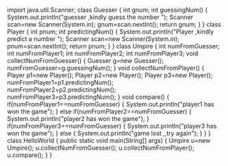 import java.util.Scanner;
class Guesser
{
    int gnum;
    int guessingNum()
    {
        System.out.println("guesser ,kindly guess the number ");
        Scanner scan=new Scanner(System.in);
        gnum=scan.nextInt();
        return gnum;
    }
}
class Player 
{
    int pnum;
    int predictingNum()
    {
        System.out.println("Player ,kindly predict a number ");
        Scanner scan=new Scanner(System.in);
        pnum=scan.nextInt();
        return pnum;
    }
}
class Umpire 
{
    int numFromGuesser;
    int numFromPlayer1;
    int numFromPlayer2;
    int numFromPlayer3;
    void collectNumFromGuesser()
    {
        Guesser g=new Guesser();
        numFromGuesser=g.guessingNum();
    }
    void collectNumFromPlayer()
    {
        Player p1=new Player();
        Player p2=new Player();
        Player p3=new Player();
        numFromPlayer1=p1.predictingNum();
        numFromPlayer2=p2.predictingNum();
        numFromPlayer3=p3.predictingNum();
    }
    void compare()
    {
        if(numFromPlayer1==numFromGuesser)
        {
            System.out.println("player1 has won the game");
        }
         else if(numFromPlayer2==numFromGuesser)
        {
            System.out.println("player2 has won the game");
        }
         if(numFromPlayer3==numFromGuesser)
        {
            System.out.println("player3 has won the game");
        }
        else
        {
            System.out.println("game lost ,,try again");
        }
    }
}
class HelloWorld
{
    public static void main(String[] args)
    {
        Umpire u=new Umpire();
        u.collectNumFromGuesser();
        u.collectNumFromPlayer();
        u.compare();
    }
}
